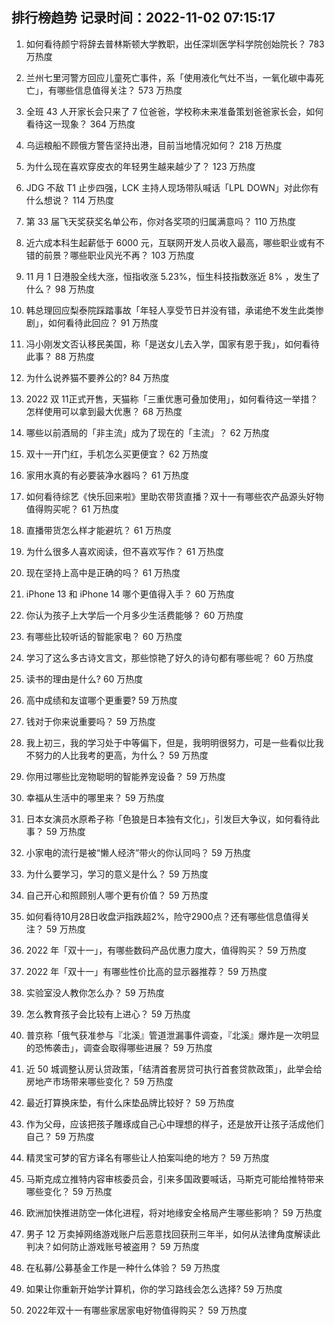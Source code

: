 
## 排行榜趋势 记录时间：2022-11-02 07:15:17
  
  1. 如何看待颜宁将辞去普林斯顿大学教职，出任深圳医学科学院创始院长？ 783 万热度
    
  2. 兰州七里河警方回应儿童死亡事件，系「使用液化气灶不当，一氧化碳中毒死亡」，有哪些信息值得关注？ 573 万热度
    
  3. 全班 43 人开家长会只来了 7 位爸爸，学校称未来准备策划爸爸家长会，如何看待这一现象？ 364 万热度
    
  4. 乌运粮船不顾俄方警告坚持出港，目前当地情况如何？ 218 万热度
    
  5. 为什么现在喜欢穿皮衣的年轻男生越来越少了？ 123 万热度
    
  6. JDG 不敌 T1 止步四强，LCK 主持人现场带队喊话「LPL DOWN」对此你有什么想说？ 114 万热度
    
  7. 第 33 届飞天奖获奖名单公布，你对各奖项的归属满意吗？ 110 万热度
    
  8. 近六成本科生起薪低于 6000 元，互联网开发人员收入最高，哪些职业或有不错的前景？哪些职业风光不再？ 103 万热度
    
  9. 11 月 1 日港股全线大涨，恒指收涨 5.23%，恒生科技指数涨近 8% ，发生了什么？ 98 万热度
    
  10. 韩总理回应梨泰院踩踏事故「年轻人享受节日并没有错，承诺绝不发生此类惨剧」，如何看待此回应？ 91 万热度
    
  11. 冯小刚发文否认移民美国，称「是送女儿去入学，国家有恩于我」，如何看待此事？ 88 万热度
    
  12. 为什么说养猫不要养公的? 84 万热度
    
  13. 2022 双 11正式开售，天猫称「三重优惠可叠加使用」，如何看待这一举措？怎样使用可以拿到最大优惠？ 68 万热度
    
  14. 哪些以前酒局的「非主流」成为了现在的「主流」？ 62 万热度
    
  15. 双十一开门红，手机怎么买更便宜？ 62 万热度
    
  16. 家用水真的有必要装净水器吗？ 61 万热度
    
  17. 如何看待综艺《快乐回来啦》里助农带货直播？双十一有哪些农产品源头好物值得购买呢？ 61 万热度
    
  18. 直播带货怎么样才能避坑？ 61 万热度
    
  19. 为什么很多人喜欢阅读，但不喜欢写作？ 61 万热度
    
  20. 现在坚持上高中是正确的吗？ 61 万热度
    
  21. iPhone 13 和 iPhone 14 哪个更值得入手？ 60 万热度
    
  22. 你认为孩子上大学后一个月多少生活费能够？ 60 万热度
    
  23. 有哪些比较听话的智能家电？ 60 万热度
    
  24. 学习了这么多古诗文言文，那些惊艳了好久的诗句都有哪些呢？ 60 万热度
    
  25. 读书的理由是什么? 60 万热度
    
  26. 高中成绩和友谊哪个更重要? 59 万热度
    
  27. 钱对于你来说重要吗？ 59 万热度
    
  28. 我上初三，我的学习处于中等偏下，但是，我明明很努力，可是一些看似比我不努力的人比我考的更高，为什么？ 59 万热度
    
  29. 你用过哪些比宠物聪明的智能养宠设备？ 59 万热度
    
  30. 幸福从生活中的哪里来？ 59 万热度
    
  31. 日本女演员水原希子称「色狼是日本独有文化」，引发巨大争议，如何看待此事？ 59 万热度
    
  32. 小家电的流行是被“懒人经济”带火的你认同吗？ 59 万热度
    
  33. 为什么要学习，学习的意义是什么？ 59 万热度
    
  34. 自己开心和照顾别人哪个更有价值？ 59 万热度
    
  35. 如何看待10月28日收盘沪指跌超2%，险守2900点？还有哪些信息值得关注？ 59 万热度
    
  36. 2022 年「双十一」，有哪些数码产品优惠力度大，值得购买？ 59 万热度
    
  37. 2022 年「双十一」有哪些性价比高的显示器推荐？ 59 万热度
    
  38. 实验室没人教你怎么办？ 59 万热度
    
  39. 怎么教育孩子会比较有上进心？ 59 万热度
    
  40. 普京称「俄气获准参与『北溪』管道泄漏事件调查，『北溪』爆炸是一次明显的恐怖袭击」，调查会取得哪些进展？ 59 万热度
    
  41. 近 50 城调整认房认贷政策，「结清首套房贷可执行首套贷款政策」，此举会给房地产市场带来哪些变化？ 59 万热度
    
  42. 最近打算换床垫，有什么床垫品牌比较好？ 59 万热度
    
  43. 作为父母，应该把孩子雕琢成自己心中理想的样子，还是放开让孩子活成他们自己？ 59 万热度
    
  44. 精灵宝可梦的官方译名有哪些让人拍案叫绝的地方？ 59 万热度
    
  45. 马斯克成立推特内容审核委员会，引来多国政要喊话，马斯克可能给推特带来哪些变化？ 59 万热度
    
  46. 欧洲加快推进防空一体化进程，将对地缘安全格局产生哪些影响？ 59 万热度
    
  47. 男子 12 万卖掉网络游戏账户后恶意找回获刑三年半，如何从法律角度解读此判决？如何防止游戏账号被盗用？ 59 万热度
    
  48. 在私募/公募基金工作是一种什么体验？ 59 万热度
    
  49. 如果让你重新开始学计算机，你的学习路线会怎么选择? 59 万热度
    
  50. 2022年双十一有哪些家居家电好物值得购买？ 59 万热度
    